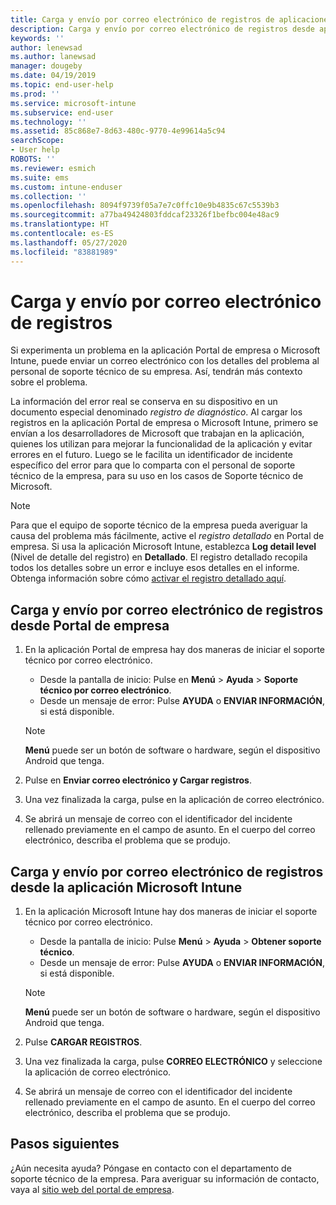 ```yaml
---
title: Carga y envío por correo electrónico de registros de aplicaciones | Microsoft Docs
description: Carga y envío por correo electrónico de registros desde aplicaciones de Intune
keywords: ''
author: lenewsad
ms.author: lanewsad
manager: dougeby
ms.date: 04/19/2019
ms.topic: end-user-help
ms.prod: ''
ms.service: microsoft-intune
ms.subservice: end-user
ms.technology: ''
ms.assetid: 85c868e7-8d63-480c-9770-4e99614a5c94
searchScope:
- User help
ROBOTS: ''
ms.reviewer: esmich
ms.suite: ems
ms.custom: intune-enduser
ms.collection: ''
ms.openlocfilehash: 8094f9739f05a7e7c0ffc10e9b4835c67c5539b3
ms.sourcegitcommit: a77ba49424803fddcaf23326f1befbc004e48ac9
ms.translationtype: HT
ms.contentlocale: es-ES
ms.lasthandoff: 05/27/2020
ms.locfileid: "83881989"
---
```

# <a name="upload-and-email-logs"></a>Carga y envío por correo electrónico de registros  

Si experimenta un problema en la aplicación Portal de empresa o Microsoft Intune, puede enviar un correo electrónico con los detalles del problema al personal de soporte técnico de su empresa. Así, tendrán más contexto sobre el problema.  

La información del error real se conserva en su dispositivo en un documento especial denominado _registro de diagnóstico_. Al cargar los registros en la aplicación Portal de empresa o Microsoft Intune, primero se envían a los desarrolladores de Microsoft que trabajan en la aplicación, quienes los utilizan para mejorar la funcionalidad de la aplicación y evitar errores en el futuro. Luego se le facilita un identificador de incidente específico del error para que lo comparta con el personal de soporte técnico de la empresa, para su uso en los casos de Soporte técnico de Microsoft.  

> [!Note]
> Para que el equipo de soporte técnico de la empresa pueda averiguar la causa del problema más fácilmente, active el _registro detallado_ en Portal de empresa. Si usa la aplicación Microsoft Intune, establezca **Log detail level** (Nivel de detalle del registro) en **Detallado**. El registro detallado recopila todos los detalles sobre un error e incluye esos detalles en el informe. Obtenga información sobre cómo [activar el registro detallado aquí](use-verbose-logging-to-help-your-it-administrator-fix-device-issues-android.md).  

## <a name="upload-and-email-logs-from-company-portal"></a>Carga y envío por correo electrónico de registros desde Portal de empresa  

1. En la aplicación Portal de empresa hay dos maneras de iniciar el soporte técnico por correo electrónico.
    * Desde la pantalla de inicio: Pulse en **Menú** > **Ayuda** > **Soporte técnico por correo electrónico**.  
    * Desde un mensaje de error: Pulse **AYUDA** o **ENVIAR INFORMACIÓN**, si está disponible.  

    > [!NOTE]
    > **Menú** puede ser un botón de software o hardware, según el dispositivo Android que tenga.  

3. Pulse en **Enviar correo electrónico y Cargar registros**.  
4. Una vez finalizada la carga, pulse en la aplicación de correo electrónico. 
5. Se abrirá un mensaje de correo con el identificador del incidente rellenado previamente en el campo de asunto. En el cuerpo del correo electrónico, describa el problema que se produjo.    


## <a name="upload-and-email-logs-from-microsoft-intune-app"></a>Carga y envío por correo electrónico de registros desde la aplicación Microsoft Intune   

1. En la aplicación Microsoft Intune hay dos maneras de iniciar el soporte técnico por correo electrónico.  
    * Desde la pantalla de inicio: Pulse **Menú** > **Ayuda** > **Obtener soporte técnico**.  
    * Desde un mensaje de error: Pulse **AYUDA** o **ENVIAR INFORMACIÓN**, si está disponible.  

    > [!NOTE]
    > **Menú** puede ser un botón de software o hardware, según el dispositivo Android que tenga.

3. Pulse **CARGAR REGISTROS**.  
4. Una vez finalizada la carga, pulse **CORREO ELECTRÓNICO** y seleccione la aplicación de correo electrónico.  
5. Se abrirá un mensaje de correo con el identificador del incidente rellenado previamente en el campo de asunto. En el cuerpo del correo electrónico, describa el problema que se produjo.  

## <a name="next-steps"></a>Pasos siguientes  

¿Aún necesita ayuda? Póngase en contacto con el departamento de soporte técnico de la empresa. Para averiguar su información de contacto, vaya al [sitio web del portal de empresa](https://go.microsoft.com/fwlink/?linkid=2010980).
